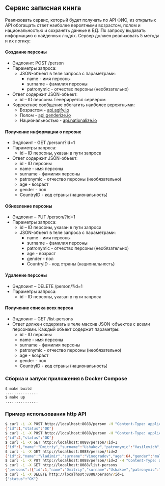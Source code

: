 ## Сервис записная книга

Реализовать сервис, который будет получать по API ФИО, из открытых API обогащать ответ наиболее вероятными возрастом, полом и национальностью и сохранять данные в БД. По запросу выдавать информацию о найденных людях. Сервер должен реализовать 5 метода и их логику:

#### Создание персоны
 - Эндпоинт: POST /person
 - Параметры запроса:
    - JSON-объект в теле запроса с параметрами:
        - name - имя персоны
        - surname - фамилия персоны
        - patronymic - отчество персоны (необязательно)
 - Ответ содержит JSON-объект:
    - id – ID персоны. Генерируется сервером
 - Корректное сообщение обогатить наиболее вероятными:
    - Возрастом - [api.agify.io](https://api.agify.io/?name=Dmitriy) 
    - Полом - [api.genderize.io](https://api.genderize.io/?name=Dmitriy)
    - Национальностью - [api.nationalize.io](https://api.nationalize.io/?name=Dmitriy)
    
#### Получение информации о персоне
 - Эндпоинт - GET /person/?id=1
 - Параметры запроса:
    - id – ID персоны, указан в пути запроса
 - Ответ содержит JSON-объект:
    - id - ID персоны
    - name - имя персоны
    - surname - фамилия персоны
    - patronymic - отчество персоны (необязательно)
    - age - возраст
    - gender - пол
    - CountryID - код страны (национальность)
    
#### Обновление персоны
 - Эндпоинт – PUT /person/?id=1
 - Параметры запроса:
    - id – ID персоны, указан в пути запроса
    - JSON-объект в теле запроса с параметрами:
        - name - имя персоны
        - surname - фамилия персоны
        - patronymic - отчество персоны (необязательно)
        - age - возраст
        - gender - пол
        - CountryID - код страны (национальность)
#### Удаление персоны
 - Эндпоинт – DELETE /person/?id=1
 - Параметры запроса:
    - id – ID персоны, указан в пути запроса
    
#### Получение списка всех персон
 - Эндпоинт – GET /list-persons
 - Ответ должен содержать в теле массив JSON-объектов с всеми персонами. Каждый объект содержит параметры:
    - id - ID персоны
    - name - имя персоны
    - surname - фамилия персоны
    - patronymic - отчество персоны (необязательно)
    - age - возраст
    - gender - пол
    - CountryID - код страны (национальность)

### Сборка и запуск приложения в Docker Compose

```shell script
$ make build
...............
$ make up
...............
```
### Пример использования http API
```bash
$ curl -i -X POST http://localhost:8088/person -H "Content-Type: application/json" -d '{"name": "Dmitriy","surname": "Ushakov","patronymic": "Vasilevich"}'
{"id":1,"status":"OK"}
$ curl -i -X POST http://localhost:8088/person -H "Content-Type: application/json" -d '{"name": "Vladimir","surname": "Vinogradov"}'
{"id":2,"status":"OK"}
$ curl -i -X GET http://localhost:8088/person/?id=1
{"id":1,"name":"Dmitriy","surname":"Ushakov","patronymic":"Vasilevich","age":43,"gender":"male","countryID":"UA"}
$ curl -i -X GET http://localhost:8088/person/?id=2
{"id":2,"name":"Vladimir","surname":"Vinogradov","age":64,"gender":"male","countryID":"RS"}
$ curl -i -X PUT http://localhost:8088/person/?id=2 -H "Content-Type: application/json" -d '{"name":"Vladimir","surname":"Vinogradov","age":28,"gender":"male","countryID":"RU"}'
$ curl -i -X GET http://localhost:8088/list-persons
{"persons":[{"id":1,"name":"Dmitriy","surname":"Ushakov","patronymic":"Vasilevich","age":43,"gender":"male","countryID":"UA"},{"id":2,"name":"Vladimir","surname":"Vinogradov","age":28,"gender":"male","countryID":"RU"}],"status":"OK"}
$ curl -i -X DELETE http://localhost:8088/person/?id=1
{"status":"OK"}
```
